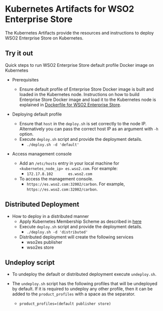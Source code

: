 # Kubernetes Artifacts for WSO2 Enterprise Store #
The Kubernetes Artifacts provide the resources and instructions to deploy WSO2 Enterprise Store on Kubernetes.

## Try it out
Quick steps to run WSO2 Enterprise Store default profile Docker image on Kubernetes

* Prerequisites
    - Ensure default profile of Enterprise Store Docker image is built and loaded in the Kubernetes node.
    Instructions on how to build Enterprise Store Docker image and load it to the Kubernetes node is explained in [Dockerfile for WSO2 Enterprise Store](https://github.com/wso2/dockerfiles/tree/master/wso2es/README.md#building-the-docker-images).

* Deploying default profile
    - Ensure that `host` in the `deploy.sh` is set correctly to the node IP. Alternatively you can pass the correct host IP as an argument with `-h` option.
    - Execute `deploy.sh` script and provide the deployment details.
        + `./deploy.sh -d 'default'`

* Access management console
    - Add an `/etc/hosts` entry in your local machine for `<kubernetes_node_ip> es.wso2.com`. For example:
        + `172.17.8.102       es.wso2.com`
    - To access the management console.
        +  `https://es.wso2.com:32002/carbon`. For example, `https://es.wso2.com:32002/carbon`.

## Distributed Deployment

* How to deploy in a distributed manner
    - Apply Kubernetes Membership Scheme as described in [here](https://docs.wso2.com/display/KA100/Kubernetes+Membership+Scheme+for+WSO2+Carbon)
    - Execute `deploy.sh` script and provide the deployment details.
        + `./deploy.sh -d 'distributed'`
    - Distributed deployment will create the following services
        + wso2es publisher
        + wso2es store

## Undeploy script
* To undeploy the default or distributed deployment execute `undeploy.sh`.

* The `undeploy.sh` script has the following profiles that will be undeployed by default. If it is required to undeploy any other profile, then it can be added to the `product_profiles` with a space as the separator.
    - `product_profiles=(default publisher store)`

